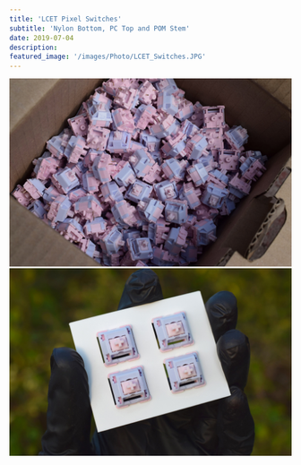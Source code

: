 ```yaml
---
title: 'LCET Pixel Switches'
subtitle: 'Nylon Bottom, PC Top and POM Stem'
date: 2019-07-04
description: 
featured_image: '/images/Photo/LCET_Switches.JPG'
---
```



<div class="gallery" data-columns="1">
    <img src="/images/Photo/LCET_Switches.JPG">
</div>

<div class="gallery" data-columns="1">
    <img src="/images/Photo/LCET_Switches2.JPG">
</div>
